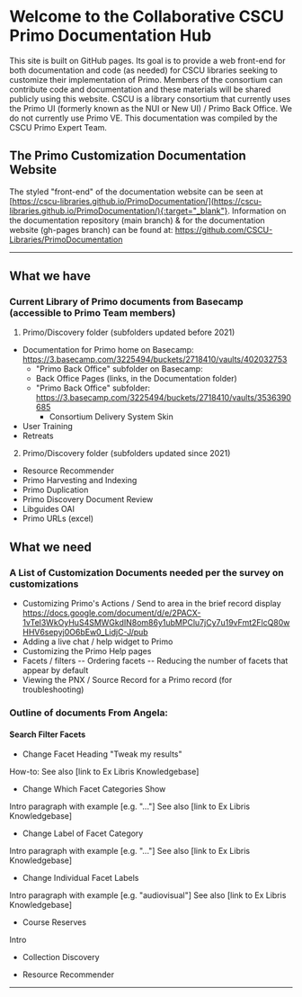 # Welcome to the Collaborative CSCU Primo Documentation Hub

This site is built on GitHub pages. Its goal is to provide a web front-end for both documentation and code (as needed) for CSCU libraries seeking to customize their implementation of Primo. Members of the consortium can contribute code and documentation and these materials will be shared publicly using this website. CSCU is a library consortium that currently uses the Primo UI (formerly known as the NUI or New UI) / Primo Back Office. We do not currently use Primo VE. This documentation was compiled by the CSCU Primo Expert Team.

## The Primo Customization Documentation Website

The styled "front-end" of the documentation website can be seen at [https://cscu-libraries.github.io/PrimoDocumentation/](https://cscu-libraries.github.io/PrimoDocumentation/){:target="_blank"}.
Information on the documentation repository (main branch) & for the documentation website (gh-pages branch) can be found at: https://github.com/CSCU-Libraries/PrimoDocumentation


****

###

## What we have
### Current Library of Primo documents from Basecamp (accessible to Primo Team members)
1.	Primo/Discovery folder (subfolders updated before 2021)
- Documentation for Primo home on Basecamp: https://3.basecamp.com/3225494/buckets/2718410/vaults/402032753
  - "Primo Back Office" subfolder on Basecamp: 
  - Back Office Pages (links, in the Documentation folder)
  - "Primo Back Office" subfolder: https://3.basecamp.com/3225494/buckets/2718410/vaults/3536390685
    - Consortium Delivery System Skin
- User Training
- Retreats

2.	Primo/Discovery folder (subfolders updated since 2021)
- Resource Recommender
- Primo Harvesting and Indexing
- Primo Duplication 
- Primo Discovery Document Review
- Libguides OAI
- Primo URLs (excel)
##

## What we need 
### A List of Customization Documents needed per the survey on customizations

- Customizing Primo's Actions / Send to area in the brief record display https://docs.google.com/document/d/e/2PACX-1vTel3WkOyHuS4SMWGkdIN8om86y1ubMPClu7jCy7u19vFmt2FlcQ80wHHV6sepyj0O6bEw0_LidjC-J/pub
- Adding a live chat / help widget to Primo
- Customizing the Primo Help pages
- Facets / filters
-- Ordering facets
-- Reducing the number of facets that appear by default
- Viewing the PNX / Source Record for a Primo record (for troubleshooting)

### Outline of documents From Angela:
#### Search Filter Facets 

- Change Facet Heading "Tweak my results"

How-to:
See also [link to Ex Libris Knowledgebase]

- Change Which Facet Categories Show

Intro paragraph with example [e.g. "..."]
See also [link to Ex Libris Knowledgebase]

- Change Label of Facet Category

Intro paragraph with example [e.g. "..."]
See also [link to Ex Libris Knowledgebase]

- Change Individual Facet Labels

Intro paragraph with example [e.g. "audiovisual"]
See also [link to Ex Libris Knowledgebase]

- Course Reserves

Intro

- Collection Discovery

- Resource Recommender

****
